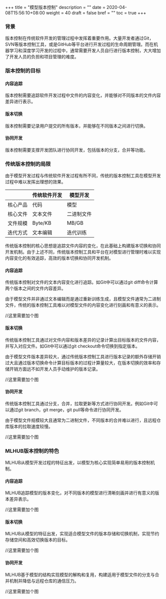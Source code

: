 +++
title = "模型版本控制"
description = ""
date = 2020-04-08T15:56:10+08:00
weight = 40
draft = false
bref = ""
toc = true
+++

### 背景
版本控制在传统软件开发的管理过程中发挥着重要作用。大量开发者通过Git，SVN等版本控制工具，或是GitHub等平台进行开发过程的生命周期管理。而在机器学习和深度学习开发的过程中，通常需要开发人员自行进行版本控制，大大增加了开发人员的负担和项目管理的难度。

### 版本控制的目标
#### 内容追踪
版本控制需要追踪软件开发过程中文件的内容变化，并能够对不同版本的文件内容差异进行表示。
#### 版本切换
版本控制需要记录用户提交的所有版本，并能够在不同版本之间进行切换。
#### 协同开发
版本控制需要支撑开发团队进行协同开发，包括版本的分支，合并等功能。
### 传统版本控制的局限
由于模型开发过程与传统软件开发过程有所不同，传统的版本控制工具在模型开发过程中难以发挥出理想的效果。

|  | 传统软件开发 | 模型开发 |
| ---- |  ----  | ----  |
|核心产品|代码|模型|
|核心文件|文本文件|二进制文件|
|文件规模|Byte/KB|MB/GB|
|迭代方式|文本编辑|迭代训练|

传统版本控制的核心思想是追踪文件内容的变化，在此基础上构建版本切换和协同开发机制。由于上述不同，传统版本控制工具和平台在对模型进行管理时难以实现内容变化的有效追踪，高效的版本切换和协同开发机制。

#### 内容追踪
传统版本控制对文件的文本内容变化进行追踪。如Git中可以通过git diff命令计算两个版本之间的文件内容差异。

由于模型文件并非通过文本编辑而是通过重新训练生成，且模型文件通常为二进制文件，传统的版本控制工具难以对模型文件的内容变化进行刻画和有意义的表示。

//这里需要加个图
#### 版本切换
传统版本控制工具通过对文件内容和版本差异的记录计算出目标版本的文件内容，并写入对应文件。如Git中可以通过git checkout命令切换到指定版本。

由于模型文件版本差异较大，通过传统版本控制工具进行版本记录的额外存储开销过大且通过版本切换命令计算目标版本的过程计算量较大，在版本切换的效率和存储开销方面远不如开发人员手动维护的版本记录。

//这里需要加个图
#### 协同开发
传统版本控制工具通过分支，合并，拉取更新等方式进行协同开发。例如Git中可以通过git branch，git merge，git pull等命令进行协同开发。

由于模型文件规模较大且通常为二进制文件，不同版本的合并难以进行，且远程仓库版本的拉取速度较慢。

//这里需要加个图
### MLHUB版本控制的特色
MLHUB从模型开发过程的特征出发，以模型为核心实现简单易用的版本控制机制。
#### 内容追踪
MLHUB追踪模型的版本变化，对不同版本的模型进行清晰刻画并进行有意义的版本差异表示。

//这里需要加个图
#### 版本切换
MLHUB从模型的特征出发，实现适合模型文件的版本存储和切换机制，实现节约存储空间和高效切换版本的目标。

//这里需要加个图

#### 协同开发
MLHUB基于模型的结构实现模型的解构和复用，构建适用于模型文件的分支与合并机制并降低与远程仓库的通信压力。

//这里需要加个图